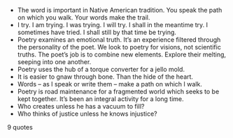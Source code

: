  - The word is important in Native American tradition. You speak the path on which you walk. Your words make the trail.
 - I try. I am trying. I was trying. I will try. I shall in the meantime try. I sometimes have tried. I shall still by that time be trying.
 - Poetry examines an emotional truth. It’s an experience filtered through the personality of the poet. We look to poetry for visions, not scientific truths. The poet’s job is to combine new elements. Explore their melting, seeping into one another.
 - Poetry uses the hub of a torque converter for a jello mold.
 - It is easier to gnaw through bone. Than the hide of the heart.
 - Words – as I speak or write them – make a path on which I walk.
 - Poetry is road maintenance for a fragmented world which seeks to be kept together. It’s been an integral activity for a long time.
 - Who creates unless he has a vacuum to fill?
 - Who thinks of justice unless he knows injustice?

9 quotes